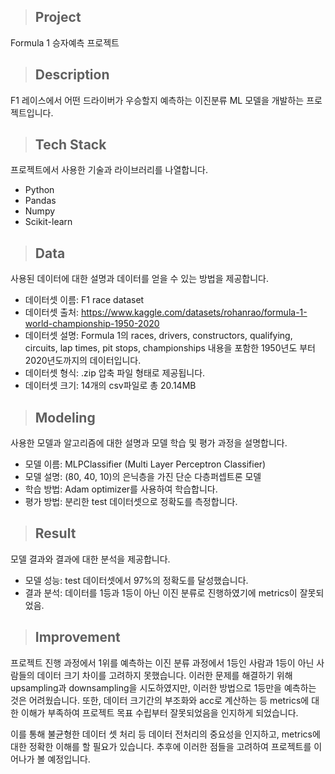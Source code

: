 > ## Project
Formula 1 승자예측 프로젝트

> ## Description
F1 레이스에서 어떤 드라이버가 우승할지 예측하는 이진분류 ML 모델을 개발하는 프로젝트입니다.

> ## Tech Stack
프로젝트에서 사용한 기술과 라이브러리를 나열합니다.
- Python
- Pandas
- Numpy
- Scikit-learn

> ## Data
사용된 데이터에 대한 설명과 데이터를 얻을 수 있는 방법을 제공합니다.

- 데이터셋 이름: F1 race dataset
- 데이터셋 출처: https://www.kaggle.com/datasets/rohanrao/formula-1-world-championship-1950-2020
- 데이터셋 설명: Formula 1의 races, drivers, constructors, qualifying, circuits, lap times, pit stops, championships 내용을 포함한 1950년도 부터 2020년도까지의 데이터입니다.
- 데이터셋 형식: .zip 압축 파일 형태로 제공됩니다.
- 데이터셋 크기: 14개의 csv파일로 총 20.14MB

> ## Modeling
사용한 모델과 알고리즘에 대한 설명과 모델 학습 및 평가 과정을 설명합니다.

- 모델 이름: MLPClassifier (Multi Layer Perceptron Classifier)
- 모델 설명: (80, 40, 10)의 은닉층을 가진 단순 다층퍼셉트론 모델
- 학습 방법: Adam optimizer를 사용하여 학습합니다.
- 평가 방법: 분리한 test 데이터셋으로 정확도를 측정합니다.

> ## Result
모델 결과와 결과에 대한 분석을 제공합니다.

- 모델 성능: test 데이터셋에서 97%의 정확도를 달성했습니다.
- 결과 분석: 데이터를 1등과 1등이 아닌 이진 분류로 진행하였기에 metrics이 잘못되었음.

> ## Improvement
프로젝트 진행 과정에서 1위를 예측하는 이진 분류 과정에서 1등인 사람과 1등이 아닌 사람들의 데이터 크기 차이를 고려하지 못했습니다. 이러한 문제를 해결하기 위해 upsampling과 downsampling을 시도하였지만, 이러한 방법으로 1등만을 예측하는 것은 어려웠습니다. 또한, 데이터 크기간의 부조화와 acc로 계산하는 등 metrics에 대한 이해가 부족하여 프로젝트 목표 수립부터 잘못되었음을 인지하게 되었습니다.

이를 통해 불균형한 데이터 셋 처리 등 데이터 전처리의 중요성을 인지하고, metrics에 대한 정확한 이해를 할 필요가 있습니다. 추후에 이러한 점들을 고려하여 프로젝트를 이어나가 볼 예정입니다.
